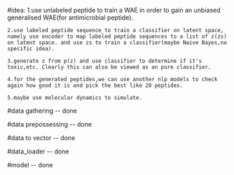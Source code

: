 #idea:
    1.use unlabeled peptide to train a WAE in order to gain an unbiased generalised WAE(for antimicrobial peptide).
    
    2.use labeled peptide sequence to train a classifier on latent space, namely use encoder to map labeled peptide sequences to a list of z(zs) on latent space. and use zs to train a classifier(maybe Naive Bayes,no specific idea).
    
    3.generate z from p(z) and use classifier to determine if it's toxic,etc. Clearly this can also be viewed as an pure classifier.
    
    4.for the generated peptides,we can use another nlp models to check again how good it is and pick the best like 20 peptides.
    
    5.maybe use molecular dynamics to simulate.

#data gathering -- done

#data prepossessing -- done

#data to vector -- done

#data_loader -- done

#model -- done
